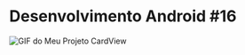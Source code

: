 # Desenvolvimento Android #16
<img src="Instalador/CardView.gif" alt="GIF do Meu Projeto CardView">
